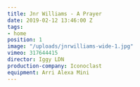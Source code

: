 ```yaml
---
title: Jnr Williams - A Prayer
date: 2019-02-12 13:46:00 Z
tags:
- home
position: 1
image: "/uploads/jnrwilliams-wide-1.jpg"
vimeo: 317644415
director: Iggy LDN
production-company: Iconoclast
equipment: Arri Alexa Mini
---
```


